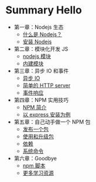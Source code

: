 # Summary Hello

* 第一章：Nodejs 生态
  * [什么是 Nodejs？](1-1-nodejs-intro.md)
  * [安装 Nodejs](1-2-nodejs-install.md)
* 第二章：模块化开发 JS
  * [nodejs 模块](2-1-modules.md)
  * [内建模块](2-2-built-in-modules.md)
* 第三章：异步 IO 和事件
  * [异步 IO](3-1-async-io.md)
  * [简单的 HTTP server](3-2-http-server.md)
  * [事件响应](3-3-event-handling.md)
* 第四章：NPM 实用技巧
  * [NPM 简介](4-1-npm-intro.md)
  * [以 express 安装为例](4-2-express.md)
* 第五章：自己动手做一个 NPM 包
  * [发布一个包](5-1-publish.md)
  * [使用和升级包](5-2-update.md)
  * [依赖](5-3-dependencies.md)
  * [系统命令](5-4-cli.md)
* 第六章：Goodbye
  * [npm 脚本](6-1-npm-scripts.md)
  * [更多学习资源](6-2-more.md)